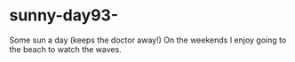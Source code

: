 # sunny-day93-
Some sun a day (keeps the doctor away!)
On the weekends I enjoy going to the beach to watch the waves.
